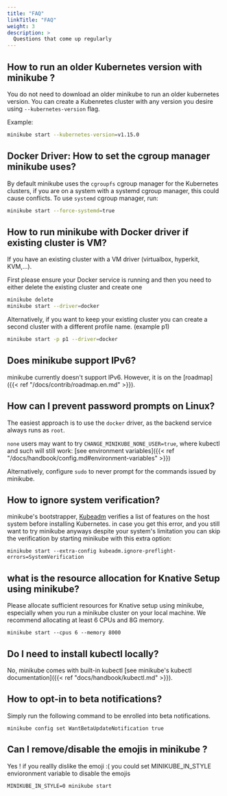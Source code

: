 ```yaml
---
title: "FAQ"
linkTitle: "FAQ"
weight: 3
description: >
  Questions that come up regularly
---
```




## How to run an older Kubernetes version with minikube ?

You do not need to download an older minikube to run an older kubernetes version.
You can create a Kubenretes cluster with any version you desire using `--kubernetes-version` flag.

Example:

```bash
minikube start --kubernetes-version=v1.15.0
```


## Docker Driver: How to set the cgroup manager minikube uses?

By default minikube uses the `cgroupfs` cgroup manager for the Kubernetes clusters, if you are on a system with a systemd cgroup manager, this could cause conflicts.
To use `systemd` cgroup manager, run:

```bash
minikube start --force-systemd=true
```

## How to run minikube with Docker driver if existing cluster is VM?

If you have an existing cluster with a VM driver (virtualbox, hyperkit, KVM,...).

First please ensure your Docker service is running and then you need to either delete the existing cluster and create one
```bash
minikube delete
minikube start --driver=docker
```

Alternatively, if you want to keep your existing cluster you can create a second cluster with a different profile name. (example p1)

```bash
minikube start -p p1 --driver=docker 
```

## Does minikube support IPv6?

minikube currently doesn't support IPv6. However, it is on the [roadmap]({{< ref "/docs/contrib/roadmap.en.md" >}}).

## How can I prevent password prompts on Linux?

The easiest approach is to use the `docker` driver, as the backend service always runs as `root`.

`none` users may want to try `CHANGE_MINIKUBE_NONE_USER=true`,  where kubectl and such will still work: [see environment variables]({{< ref "/docs/handbook/config.md#environment-variables" >}})

Alternatively, configure `sudo` to never prompt for the commands issued by minikube.

## How to ignore system verification?

minikube's bootstrapper, [Kubeadm](https://github.com/kubernetes/kubeadm) verifies a list of features on the host system before installing Kubernetes. in case you get this error, and you still want to try minikube anyways despite your system's limitation you can skip the verification by starting minikube with this extra option:

```shell
minikube start --extra-config kubeadm.ignore-preflight-errors=SystemVerification
```

## what is the resource allocation for Knative Setup using minikube?

Please allocate sufficient resources for Knative setup using minikube, especially when you run a minikube cluster on your local machine. We recommend allocating at least 6 CPUs and 8G memory.

```shell
minikube start --cpus 6 --memory 8000
```

## Do I need to install kubectl locally?

No, minikube comes with built-in kubectl [see minikube's kubectl documentation]({{< ref "docs/handbook/kubectl.md" >}}).

## How to opt-in to beta notifications?

Simply run the following command to be enrolled into beta notifications.
```
minikube config set WantBetaUpdateNotification true
```

## Can I remove/disable the emojis in minikube ?

Yes ! if you reallly dislike the emoji :( you could set MINIKUBE_IN_STYLE envioronment variable to disable the emojis

```
MINIKUBE_IN_STYLE=0 minikube start

```
